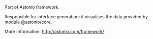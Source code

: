 Part of Astonio framework.

Responsible for interface generation: it visualises the data provided by module @astonio/core.

More information: http://astonio.com/framework/
